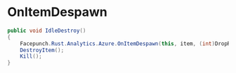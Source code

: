 <Badge type="danger" text="Carbon Compatible"/><Badge type="warning" text="Oxide Compatible"/>
# OnItemDespawn
```csharp
public void IdleDestroy()
{
	Facepunch.Rust.Analytics.Azure.OnItemDespawn(this, item, (int)DropReason, DroppedBy);
	DestroyItem();
	Kill();
}

```
